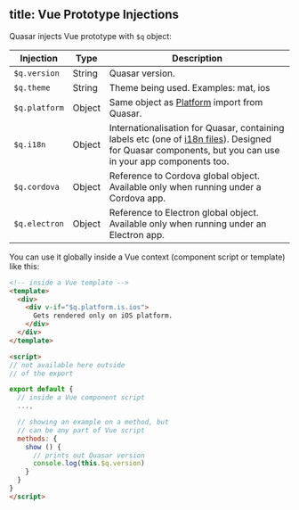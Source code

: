 title: Vue Prototype Injections
---
Quasar injects Vue prototype with `$q` object:

| Injection | Type | Description |
| --- | --- | --- |
| `$q.version` | String | Quasar version. |
| `$q.theme` | String | Theme being used. Examples: mat, ios |
| `$q.platform` | Object | Same object as [Platform](/components/platform-detection.html) import from Quasar. |
| `$q.i18n` | Object | Internationalisation for Quasar, containing labels etc (one of [i18n files](https://github.com/quasarframework/quasar/tree/dev/i18n)). Designed for Quasar components, but you can use in your app components too. |
| `$q.cordova` | Object | Reference to Cordova global object. Available only when running under a Cordova app. |
| `$q.electron` | Object | Reference to Electron global object. Available only when running under an Electron app. |

You can use it globally inside a Vue context (component script or template) like this:

```html
<!-- inside a Vue template -->
<template>
  <div>
    <div v-if="$q.platform.is.ios">
      Gets rendered only on iOS platform.
    </div>
  </div>
</template>

<script>
// not available here outside
// of the export

export default {
  // inside a Vue component script
  ...,

  // showing an example on a method, but
  // can be any part of Vue script
  methods: {
    show () {
      // prints out Quasar version
      console.log(this.$q.version)
    }
  }
}
</script>
```
